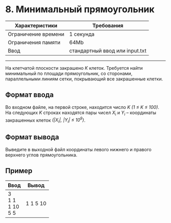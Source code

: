 # 8. Минимальный прямоугольник

|Характеристики|Требования|
|---|---|
|Ограничение времени|1 секунда|
|Ограничения памяти|64Mb|
|Ввод|стандартный ввод или input.txt|
---
На клетчатой плоскости закрашено *K* клеток. Требуется найти минимальный по площади прямоугольник, со сторонами, параллельными линиям сетки, покрывающий все закрашенные клетки.

## Формат ввода

Во входном файле, на первой строке, находится число *K (1 ≤ K ≤ 100)*. На следующих *K* строках находятся пары чисел *X<sub>i</sub>* и *Y<sub>i</sub>* – координаты закрашенных клеток *(|X<sub>i</sub>|, |Y<sub>i</sub>| ≤ 10<sup>9</sup>)*.

## Формат вывода

Выведите в выходной файл координаты левого нижнего и правого верхнего углов прямоугольника.

## Пример

|Ввод|Вывод|
|---|---|
|3<br>1 1<br>1 10<br>5 5|1 1 5 10|
